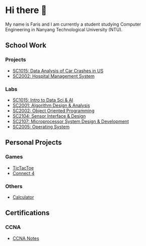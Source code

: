 # Hi there 👋

My name is Faris and I am currently a student studying Computer Engineering in Nanyang Technological University (NTU).


## School Work
### Projects
- [SC1015: Data Analysis of Car Crashes in US](https://github.com/faris1702/SC1015-Mini-Project)        
- [SC2002: Hospital Management System](https://github.com/faris1702/SC2002-Hospital-Management-System-Project) 
### Labs
- [SC1015: Intro to Data Sci & AI]()
- [SC2001: Algorithm Design & Analysis](https://github.com/faris1702/SC2001-Algorithm-Design-and-Analysis)
- [SC2002: Object Oriented Programming](https://github.com/faris1702/SC2002-Object-Oriented-Programming-Labs)
- [SC2104: Sensor Interface & Design](https://github.com/faris1702/SC2104-Sensor-Interface-and-Design)
- [SC2107: Microprocessor System Design & Development](https://github.com/faris1702/SC2107-Microprocessor-System-Design-and-Development)
- [SC2005: Operating System](https://github.com/faris1702/SC2005-Operating-System)

## Personal Projects
### Games
- [TicTacToe](https://github.com/faris1702/TicTacToe)
- [Connect 4](https://github.com/faris1702/Connect4)
### Others
- [Calculator](https://github.com/faris1702/Faris-Calculator)

## Certifications
### CCNA 
- [CCNA Notes]()
<!--
**faris1702/faris1702** is a ✨ _special_ ✨ repository because its `README.md` (this file) appears on your GitHub profile.

Here are some ideas to get you started:

- 🔭 I’m currently working on ...
- 🌱 I’m currently learning ...
- 👯 I’m looking to collaborate on ...
- 🤔 I’m looking for help with ...
- 💬 Ask me about ...
- 📫 How to reach me: ...
- 😄 Pronouns: ...
- ⚡ Fun fact: ...
-->

